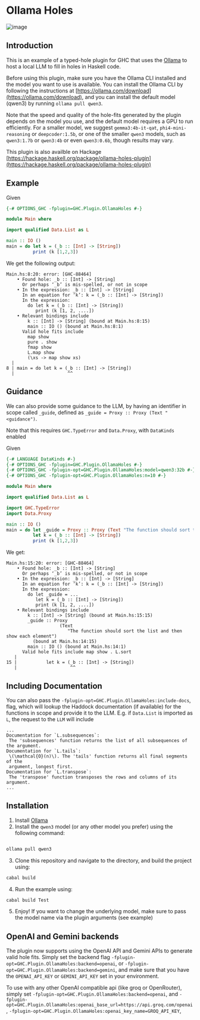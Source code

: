 # Ollama Holes

![image](https://github.com/user-attachments/assets/649ffcd2-0560-47d6-bbbe-74bae08cbb70)

## Introduction
This is an example of a typed-hole plugin for GHC that uses the [Ollama](https://ollama.com/) to host a local LLM to fill in holes in Haskell code.

Before using this plugin, make sure you have the Ollama CLI installed and the model you want to use is available.
You can install the Ollama CLI by following the instructions at [https://ollama.com/download](https://ollama.com/download),
and you can install the default model (qwen3) by running `ollama pull qwen3`.

Note that the speed and quality of the hole-fits generated by the plugin depends on
the model you use, and the default model requires a GPU to run efficiently.
For a smaller model, we suggest `gemma3:4b-it-qat`, `phi4-mini-reasoning` or `deepcoder:1.5b`,
or one of the smaller `qwen3` models, such as `qwen3:1.7b` or `qwen3:4b` or even `qwen3:0.6b`,
though results may vary.

This plugin is also availble on Hackage [https://hackage.haskell.org/package/ollama-holes-plugin](https://hackage.haskell.org/package/ollama-holes-plugin)

## Example
Given

```haskell
{-# OPTIONS_GHC -fplugin=GHC.Plugin.OllamaHoles #-}

module Main where

import qualified Data.List as L

main :: IO ()
main = do let k = (_b :: [Int] -> [String])
          print (k [1,2,3])

```

We get the following output:


```text
Main.hs:8:20: error: [GHC-88464]
    • Found hole: _b :: [Int] -> [String]
      Or perhaps ‘_b’ is mis-spelled, or not in scope
    • In the expression: _b :: [Int] -> [String]
      In an equation for ‘k’: k = (_b :: [Int] -> [String])
      In the expression:
        do let k = (_b :: [Int] -> [String])
           print (k [1, 2, ....])
    • Relevant bindings include
        k :: [Int] -> [String] (bound at Main.hs:8:15)
        main :: IO () (bound at Main.hs:8:1)
      Valid hole fits include
        map show
        pure . show
        fmap show
        L.map show
        (\xs -> map show xs)
  |
8 | main = do let k = (_b :: [Int] -> [String])
  |                    ^^
```


## Guidance 

We can also provide some guidance to the LLM, by having an identifier in scope called `_guide`,
defined as `_guide = Proxy :: Proxy (Text "<guidance")`.

Note that this requires `GHC.TypeError` and `Data.Proxy`, with `DataKinds` enabled

Given

```haskell
{-# LANGUAGE DataKinds #-}
{-# OPTIONS_GHC -fplugin=GHC.Plugin.OllamaHoles #-}
{-# OPTIONS_GHC -fplugin-opt=GHC.Plugin.OllamaHoles:model=qwen3:32b #-}
{-# OPTIONS_GHC -fplugin-opt=GHC.Plugin.OllamaHoles:n=10 #-}

module Main where

import qualified Data.List as L

import GHC.TypeError
import Data.Proxy

main :: IO ()
main = do let _guide = Proxy :: Proxy (Text "The function should sort the list and then show each element")
          let k = (_b :: [Int] -> [String])
          print (k [1,2,3])

```

We get:

```text
Main.hs:15:20: error: [GHC-88464]
    • Found hole: _b :: [Int] -> [String]
      Or perhaps ‘_b’ is mis-spelled, or not in scope
    • In the expression: _b :: [Int] -> [String]
      In an equation for ‘k’: k = (_b :: [Int] -> [String])
      In the expression:
        do let _guide = ...
           let k = (_b :: [Int] -> [String])
           print (k [1, 2, ....])
    • Relevant bindings include
        k :: [Int] -> [String] (bound at Main.hs:15:15)
        _guide :: Proxy
                    (Text
                       "The function should sort the list and then show each element")
          (bound at Main.hs:14:15)
        main :: IO () (bound at Main.hs:14:1)
      Valid hole fits include map show . L.sort
   |
15 |           let k = (_b :: [Int] -> [String])
   |                    ^^
```

## Including Documentation
You can also pass the `-fplugin-opt=GHC.Plugin.OllamaHoles:include-docs`, flag,
which will lookup the Haddock documentation (if available) for the functions in scope
and provide it to the LLM. E.g. if `Data.List` is imported as `L`, the request to the
`LLM` will include

```text
...
Documentation for `L.subsequences`:
 The 'subsequences' function returns the list of all subsequences of the argument.
Documentation for `L.tails`:
 \(\mathcal{O}(n)\). The 'tails' function returns all final segments of the
 argument, longest first.
Documentation for `L.transpose`:
 The 'transpose' function transposes the rows and columns of its argument.
...
```

## Installation

1. Install [Ollama](https://ollama.com/download)
2. Install the `qwen3` model (or any other model you prefer) using the following command:

```bash

ollama pull qwen3
```
3. Clone this repository and navigate to the directory, and build the project using:

```bash
cabal build
```
4. Run the example using:

```bash
cabal build Test
```

5. Enjoy! If you want to change the underlying model, make sure to pass the model name via the plugin arguments (see example)

## OpenAI and Gemini backends

The plugin now supports using the OpenAI API and Gemini APIs to generate valid hole fits.
Simply set the backend flag `-fplugin-opt=GHC.Plugin.OllamaHoles:backend=openai`,
or `-fplugin-opt=GHC.Plugin.OllamaHoles:backend=gemini`, and make sure that
you have the `OPENAI_API_KEY` or `GEMINI_API_KEY` set in your environment.

To use with any other OpenAI compatible api (like groq or OpenRouter), simply set
`-fplugin-opt=GHC.Plugin.OllamaHoles:backend=openai`,
and
`-fplugin-opt=GHC.Plugin.OllamaHoles:openai_base_url=https://api.groq.com/openai`,
`-fplugin-opt=GHC.Plugin.OllamaHoles:openai_key_name=GROQ_API_KEY`,
